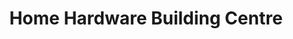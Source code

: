 ---
title: "Home Hardware Building Centre"
url: /summerside/home-hardware-building-centre/
shop: Baumarkt
---